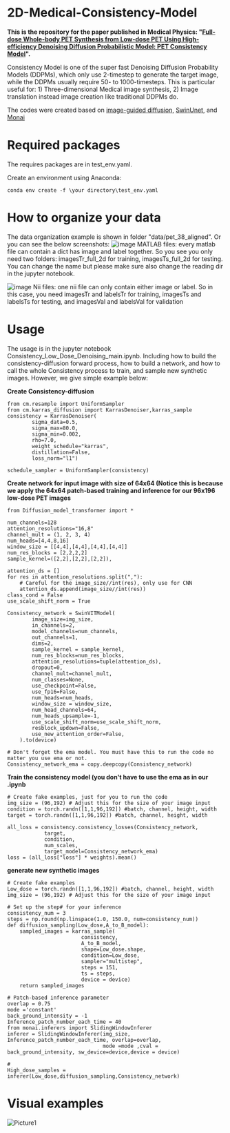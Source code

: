 
# 2D-Medical-Consistency-Model
**This is the repository for the paper published in Medical Physics: "[Full-dose Whole-body PET Synthesis from Low-dose PET Using High-efficiency Denoising Diffusion Probabilistic Model: PET Consistency Model](https://iopscience.iop.org/article/10.1088/1361-6560/acca5c/meta)".**

Consistency Model is one of the super fast Denoising Diffusion Probability Models (DDPMs), which only use 2-timestep to generate the target image, while the DDPMs usually require 50- to 1000-timesteps. This is particular useful for: 1) Three-dimensional Medical image synthesis, 2) Image translation instead image creation like traditional DDPMs do.

The codes were created based on [image-guided diffusion](https://github.com/openai/guided-diffusion), [SwinUnet](https://github.com/HuCaoFighting/Swin-Unet), and [Monai](https://monai.io/)

# Required packages

The requires packages are in test_env.yaml.

Create an environment using Anaconda:
```
conda env create -f \your directory\test_env.yaml
```

# How to organize your data
The data organization example is shown in folder "data/pet_38_aligned". Or you can see the below screenshots:
![image](https://github.com/shaoyanpan/Full-dose-Whole-body-PET-Synthesis-from-Low-dose-PET-Using-Consistency-Model/assets/89927506/a2fdf7af-25be-47d7-8b49-7bc7c2c2468f)
MATLAB files: every matlab file can contain a dict has image and label together. So you see you only need two folders: imagesTr_full_2d for training, imagesTs_full_2d for testing. You can change the name but please make sure also change the reading dir in the jupyter notebook.

![image](https://github.com/shaoyanpan/Full-dose-Whole-body-PET-Synthesis-from-Low-dose-PET-Using-Consistency-Model/assets/89927506/a7bf529f-3e4e-4e58-b0fe-3a87fb5ecbe9)
Nii files: one nii file can only contain either image or label. So in this case, you need imagesTr and labelsTr for training, imagesTs and labelsTs for testing, and imagesVal and labelsVal for validation

# Usage

The usage is in the jupyter notebook Consistency_Low_Dose_Denoising_main.ipynb. Including how to build the consistency-diffusion forward process, how to build a network, and how to call the whole Consistency process to train, and sample new synthetic images. However, we give simple example below:

**Create Consistency-diffusion**
```
from cm.resample import UniformSampler
from cm.karras_diffusion import KarrasDenoiser,karras_sample
consistency = KarrasDenoiser(        
        sigma_data=0.5,
        sigma_max=80.0,
        sigma_min=0.002,
        rho=7.0,
        weight_schedule="karras",
        distillation=False,
        loss_norm="l1")

schedule_sampler = UniformSampler(consistency)
```

**Create network for input image with size of 64x64 (Notice this is because we apply the 64x64 patch-based training and inference for our 96x196 low-dose PET images**
```
from Diffusion_model_transformer import *

num_channels=128
attention_resolutions="16,8"
channel_mult = (1, 2, 3, 4)
num_heads=[4,4,8,16]
window_size = [[4,4],[4,4],[4,4],[4,4]]
num_res_blocks = [2,2,2,2]
sample_kernel=([2,2],[2,2],[2,2]),

attention_ds = []
for res in attention_resolutions.split(","):
    # Careful for the image_size//int(res), only use for CNN
    attention_ds.append(image_size//int(res))
class_cond = False
use_scale_shift_norm = True

Consistency_network = SwinVITModel(
        image_size=img_size,
        in_channels=2,
        model_channels=num_channels,
        out_channels=1,
        dims=2,
        sample_kernel = sample_kernel,
        num_res_blocks=num_res_blocks,
        attention_resolutions=tuple(attention_ds),
        dropout=0,
        channel_mult=channel_mult,
        num_classes=None,
        use_checkpoint=False,
        use_fp16=False,
        num_heads=num_heads,
        window_size = window_size,
        num_head_channels=64,
        num_heads_upsample=-1,
        use_scale_shift_norm=use_scale_shift_norm,
        resblock_updown=False,
        use_new_attention_order=False,
    ).to(device)

# Don't forget the ema model. You must have this to run the code no matter you use ema or not.
Consistency_network_ema = copy.deepcopy(Consistency_network)
```

**Train the consistency model (you don't have to use the ema as in our .ipynb**
```
# Create fake examples, just for you to run the code
img_size = (96,192) # Adjust this for the size of your image input
condition = torch.randn([1,1,96,192]) #batch, channel, height, width
target = torch.randn([1,1,96,192]) #batch, channel, height, width

all_loss = consistency.consistency_losses(Consistency_network,
            target,
            condition,
            num_scales,
            target_model=Consistency_network_ema)
loss = (all_loss["loss"] * weights).mean()
```

**generate new synthetic images**
```
# Create fake examples
Low_dose = torch.randn([1,1,96,192]) #batch, channel, height, width
img_size = (96,192) # Adjust this for the size of your image input

# Set up the step# for your inference
consistency_num = 3
steps = np.round(np.linspace(1.0, 150.0, num=consistency_num))
def diffusion_sampling(Low_dose,A_to_B_model):
    sampled_images = karras_sample(
                        consistency,
                        A_to_B_model,
                        shape=Low_dose.shape,
                        condition=Low_dose,
                        sampler="multistep",
                        steps = 151,
                        ts = steps,
                        device = device)
    return sampled_images

# Patch-based inference parameter
overlap = 0.75
mode ='constant'
back_ground_intensity = -1
Inference_patch_number_each_time = 40
from monai.inferers import SlidingWindowInferer
inferer = SlidingWindowInferer(img_size, Inference_patch_number_each_time, overlap=overlap,
                               mode =mode ,cval = back_ground_intensity, sw_device=device,device = device)

# 
High_dose_samples = inferer(Low_dose,diffusion_sampling,Consistency_network)  
```


# Visual examples
![Picture1](https://github.com/shaoyanpan/Full-dose-Whole-body-PET-Synthesis-from-Low-dose-PET-Using-Consistency-Model/assets/89927506/15e56941-d7c6-4eab-994a-04e2d1d4d1df)

